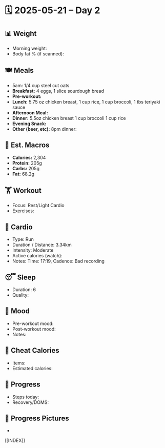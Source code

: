 # 🗓️ 2025-05-21 – Day 2

## 📊 Weight
- Morning weight: 
- Body fat % (if scanned): 

## 🍽️ Meals
- 5am: 1/4 cup steel cut oats
- **Breakfast:** 4 eggs, 1 slice sourdough bread
- **Pre-workout:**  
- **Lunch:** 5.75 oz chicken breast, 1 cup rice, 1 cup broccoli, 1 tbs teriyaki sauce
- **Afternoon Meal:**  
- **Dinner:** 5.5oz chicken breast 1 cup broccoli 1 cup rice
- **Evening Snack:** 
- **Other (beer, etc):** 8pm dinner:

## 🧮 Est. Macros
- **Calories:** 2,304
- **Protein:** 205g
- **Carbs:** 205g
- **Fat:** 68.2g

## 🏋️ Workout
- Focus: Rest/Light Cardio
- Exercises:  

## 🏃 Cardio
- Type: Run
- Duration / Distance: 3.34km
- Intensity: Moderate
- Active calories (watch):  
- Notes: Time: 17:19, Cadence: Bad recording

## 😴 Sleep
- Duration: 6
- Quality: 

## 🧠 Mood
- Pre-workout mood: 
- Post-workout mood: 
- Notes: 

## 🍫 Cheat Calories
- Items: 
- Estimated calories: 

## 🧍 Progress
- Steps today: 
- Recovery/DOMS: 

## 📸 Progress Pictures
- 

[[INDEX]]
